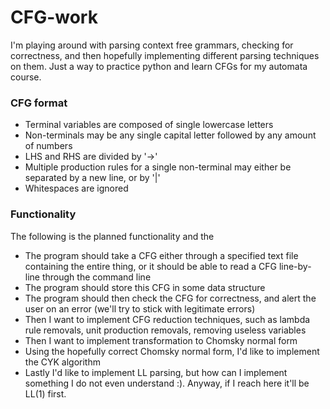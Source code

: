 # CFG-work

I'm playing around with parsing context free grammars, checking for correctness, and then hopefully implementing different parsing techniques on them. Just a way to practice python and learn CFGs for my automata course.

### CFG format

- Terminal variables are composed of single lowercase letters
- Non-terminals may be any single capital letter followed by any amount of numbers
- LHS and RHS are divided by '->'
- Multiple production rules for a single non-terminal may either be separated by a new line, or by '|'
- Whitespaces are ignored

### Functionality

The following is the planned functionality and the 

- The program should take a CFG either through a specified text file containing the entire thing, or it should be able to read a CFG line-by-line through the command line
- The program should store this CFG in some data structure
- The program should then check the CFG for correctness, and alert the user on an error (we'll try to stick with legitimate errors)
- Then I want to implement CFG reduction techniques, such as lambda rule removals, unit production removals, removing useless variables
- Then I want to implement transformation to Chomsky normal form
- Using the hopefully correct Chomsky normal form, I'd like to implement the CYK algorithm
- Lastly I'd like to implement LL parsing, but how can I implement something I do not even understand :). Anyway, if I reach here it'll be LL(1) first.
